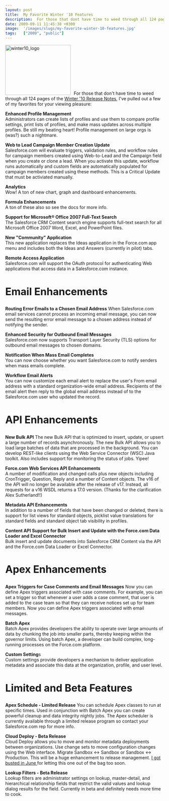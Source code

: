 ```yaml
---
layout: post
title:  My Favorite Winter '10 Features
description:  For those that dont have time to weed through all 124 pages of the Winter 10 Release Notes , Ive pulled out a few of my favorites for your viewing pleasure-  Enhanced Profile Management Administrators can create lists of profiles and use them to compare profile settings, print lists of profiles, and make mass updates across multiple profiles. Be still my beating heart! Profile management on large orgs is (was?) such a nightmare. Web to Lead Campaign Member Creation Update Salesforce.com will ev
date: 2009-09-11 11:45:38 +0300
image:  '/images/slugs/my-favorite-winter-10-features.jpg'
tags:   ["2009", "public"]
---
```

<p><a href="http://res.cloudinary.com/blog-jeffdouglas-com/image/upload/v1400399506/winter10_logo_sxbcom.png"><img class="alignleft size-full wp-image-1242" style="padding-right:10px;" title="winter10_logo" src="http://res.cloudinary.com/blog-jeffdouglas-com/image/upload/v1400399506/winter10_logo_sxbcom.png" alt="winter10_logo" width="208" height="159" /></a>For those that don't have time to weed through all 124 pages of the <a href="http://na1.salesforce.com/help/doc/en/salesforce_winter10_release_notes.pdf" target="_blank">Winter '10 Release Notes</a>, I've pulled out a few of my favorites for your viewing pleasure:</p>
<p><strong>Enhanced Profile Management</strong><br>
Administrators can create lists of profiles and use them to compare profile settings, print lists of profiles, and make mass updates across multiple profiles. Be still my beating heart! Profile management on large orgs is (was?) such a nightmare.</p>
<p><strong>Web to Lead Campaign Member Creation Update</strong><br>
Salesforce.com will evaluate triggers, validation rules, and workflow rules for campaign members created using Web-to-Lead and the Campaign field when you create or clone a lead. When you activate this update, workflow runs automatically and custom fields are automatically populated for campaign members created using these methods. This is a Critical Update that must be activiated manually.</p>
<p><strong>Analytics</strong><br>
Wow! A ton of new chart, graph and dashboard enhancements.</p>
<p><strong>Formula Enhancements</strong><br>
A ton of these also so see the docs for more info.</p>
<p><strong>Support for Microsoft® Office 2007 Full-Text Search</strong><br>
The Salesforce CRM Content search engine supports full-text search for all Microsoft Office 2007 Word, Excel, and PowerPoint files.</p>
<p><strong>New "Community" Application</strong><br>
This new application replaces the Ideas application in the Force.com app menu and includes both the Ideas and Answers (currently in pilot) tabs.</p>
<p><strong>Remote Access Application</strong><br>
Salesforce.com will support the OAuth protocol for authenticating Web applications that access data in a Salesforce.com instance.</p>
<h2 style="font-size:24pt;">Email Enhancements</h2>
<strong>Routing Error Emails to a Chosen Email Address</strong>
When Salesforce.com email services cannot process an incoming email message, you can now send the resulting error email message to a chosen address instead of notifying the sender.
<p><strong>Enhanced Security for Outbound Email Messages</strong><br>
Salesforce.com now supports Transport Layer Security (TLS) options for outbound email messages to chosen domains.</p>
<p><strong>Notification When Mass Email Completes</strong><br>
You can now choose whether you want Salesforce.com to notify senders when mass emails complete.</p>
<p><strong>Workflow Email Alerts</strong><br>
You can now customize each email alert to replace the user's From email address with a standard organization-wide email address. Recipients of the email alert then reply to the global email address instead of to the Salesforce.com user who updated the record.</p>
<h2 style="font-size:24pt;">API Enhancements</h2>
<strong>New Bulk API</strong>
The new Bulk API that is optimized to insert, update, or upsert a large number of records asynchronously. The new Bulk API allows you to load large batches of data that are processed in the background. You can develop REST-like clients using the Web Service Connector (WSC) Java toolkit. Also includes support for monitoring the status of jobs. Yipee!
<p><strong>Force.com Web Services API Enhancements</strong><br>
A number of modification and changed calls plus new objects including CronTrigger, Question, Reply and a number of Content objects. The v16 of the API will no longer be available after the release of v17. Instead, all requests for a v16 WSDL returns a 17.0 version. (Thanks for the clarification Alex Sutherland!!)</p>
<p><strong>Metadata API Enhancements</strong><br>
In addition to a number of fields that have been changed or deleted, there is support for list views for standard objects, picklist value translations for standard fields and standard object tab visibility in profiles.</p>
<p><strong>Content API Support for Bulk Insert and Update with the Force.com Data Loader and Excel Connector</strong><br>
Bulk insert and update documents into Salesforce CRM Content via the API and the Force.com Data Loader or Excel Connector.</p>
<h2 style="font-size:24pt;">Apex Enhancements</h2>
<strong>Apex Triggers for Case Comments and Email Messages</strong>
Now you can define Apex triggers associated with case comments. For example, you can set a trigger so that whenever a user adds a case comment, that user is added to the case team so that they can receive notices set up for team members. Now you can define Apex triggers associated with email messages.
<p><strong>Batch Apex</strong><br>
Batch Apex provides developers the ability to operate over large amounts of data by chunking the job into smaller parts, thereby keeping within the governor limits. Using batch Apex, a developer can build complex, long-running processes on the Force.com platform.</p>
<p><strong>Custom Setting</strong>s<br>
Custom settings provide developers a mechanism to deliver application metadata and associate this data at the organization, profile, and user level.</p>
<h2 style="font-size:24pt;">Limited and Beta Features</h2>
<strong>Apex Schedule - Limited Release</strong>
You can schedule Apex classes to run at specific times. Used in conjunction with Batch Apex you can create powerful cleanup and data integrity nightly jobs. The Apex scheduler is currently available through a limited release program so contact your Salesforce.com rep for more info.
<p><strong>Cloud Deploy - Beta Release</strong><br>
Cloud Deploy allows you to move and monitor metadata deployments between organizations. Use change sets to move configuration changes using the Web interface. Migrate Sandbox <-> Sandbox or Sandbox <-> Production. This will be a huge enhancement to release management. <a href="/2009/06/29/two-new-pilot-programs-for-winter-09/" target="_blank">I got busted in June </a>for letting this one out of the bag too soon.</p>
<p><strong>Lookup Filters - Beta Release</strong><br>
Lookup filters are administrator settings on lookup, master-detail, and hierarchical relationship fields that restrict the valid values and lookup dialog results for the field. Currently in beta and definitely needs more time to cook.</p>


